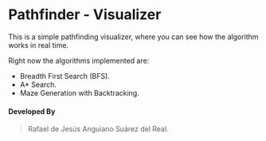 # Pathfinder - Visualizer

This is a simple pathfinding visualizer, where you can see how the algorithm works in real time.

Right now the algorithms implemented are:

* Breadth First Search (BFS).
* A* Search.
* Maze Generation with Backtracking.

#### Developed By

> Rafael de Jesús Anguiano Suárez del Real.
